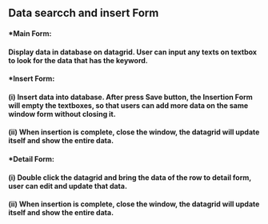## Data searcch and insert Form

#### *Main Form:  
#### Display data in database on datagrid. User can input any texts on textbox to look for the data that has the keyword.  
####
#### *Insert Form: 
#### (i) Insert data into database. After press Save button, the Insertion Form will empty the textboxes, so that users can add more data on the same window form without closing it.
#### (ii) When insertion is complete, close the window, the datagrid will update itself and show the entire data.
#### *Detail Form: 
#### (i) Double click the datagrid and bring the data of the row to detail form, user can edit and update that data.
#### (ii) When insertion is complete, close the window, the datagrid will update itself and show the entire data.
